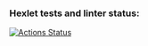 ### Hexlet tests and linter status:
[![Actions Status](https://github.com/SlavaZhuck/devops-for-programmers-project-74/actions/workflows/hexlet-check.yml/badge.svg)](https://github.com/SlavaZhuck/devops-for-programmers-project-74/actions)